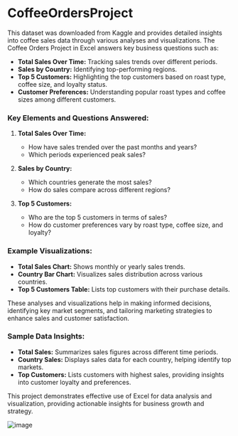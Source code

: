 # CoffeeOrdersProject

This dataset was downloaded from Kaggle and provides detailed insights into coffee sales data through various analyses and visualizations. The Coffee Orders Project in Excel answers key business questions such as:

- **Total Sales Over Time:** Tracking sales trends over different periods.
- **Sales by Country:** Identifying top-performing regions.
- **Top 5 Customers:** Highlighting the top customers based on roast type, coffee size, and loyalty status.
- **Customer Preferences:** Understanding popular roast types and coffee sizes among different customers.

### Key Elements and Questions Answered:
1. **Total Sales Over Time:**
   - How have sales trended over the past months and years?
   - Which periods experienced peak sales?

2. **Sales by Country:**
   - Which countries generate the most sales?
   - How do sales compare across different regions?

3. **Top 5 Customers:**
   - Who are the top 5 customers in terms of sales?
   - How do customer preferences vary by roast type, coffee size, and loyalty?

### Example Visualizations:
- **Total Sales Chart:** Shows monthly or yearly sales trends.
- **Country Bar Chart:** Visualizes sales distribution across various countries.
- **Top 5 Customers Table:** Lists top customers with their purchase details.

These analyses and visualizations help in making informed decisions, identifying key market segments, and tailoring marketing strategies to enhance sales and customer satisfaction.

### Sample Data Insights:
- **Total Sales:** Summarizes sales figures across different time periods.
- **Country Sales:** Displays sales data for each country, helping identify top markets.
- **Top Customers:** Lists customers with highest sales, providing insights into customer loyalty and preferences.

This project demonstrates effective use of Excel for data analysis and visualization, providing actionable insights for business growth and strategy.


![image](https://github.com/ShilpaAdiga/CoffeeOrdersProject/assets/57552278/b6fd551b-9892-4350-ab13-5ae547e14638)

